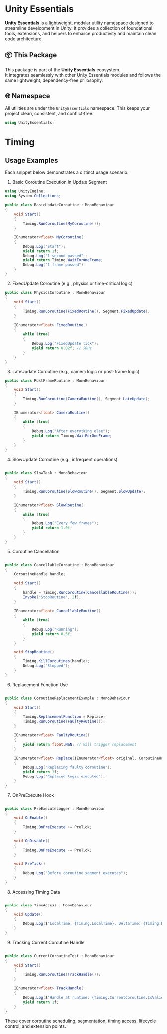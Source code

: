 # Unity Essentials

**Unity Essentials** is a lightweight, modular utility namespace designed to streamline development in Unity. 
It provides a collection of foundational tools, extensions, and helpers to enhance productivity and maintain clean code architecture.

## 📦 This Package

This package is part of the **Unity Essentials** ecosystem.  
It integrates seamlessly with other Unity Essentials modules and follows the same lightweight, dependency-free philosophy.

## 🌐 Namespace

All utilities are under the `UnityEssentials` namespace. This keeps your project clean, consistent, and conflict-free.

```csharp
using UnityEssentials;
```

# Timing

## Usage Examples

Each snippet below demonstrates a distinct usage scenario:


1. Basic Coroutine Execution in Update Segment
```csharp
using UnityEngine;
using System.Collections;

public class BasicUpdateCoroutine : MonoBehaviour
{
    void Start()
    {
        Timing.RunCoroutine(MyCoroutine());
    }

    IEnumerator<float> MyCoroutine()
    {
        Debug.Log("Start");
        yield return 1f;
        Debug.Log("1 second passed");
        yield return Timing.WaitForOneFrame;
        Debug.Log("1 frame passed");
    }
}
```


2. FixedUpdate Coroutine (e.g., physics or time-critical logic)
```csharp
public class PhysicsCoroutine : MonoBehaviour
{
    void Start()
    {
        Timing.RunCoroutine(FixedRoutine(), Segment.FixedUpdate);
    }

    IEnumerator<float> FixedRoutine()
    {
        while (true)
        {
            Debug.Log("FixedUpdate tick");
            yield return 0.02f; // 50Hz
        }
    }
}

```


3. LateUpdate Coroutine (e.g., camera logic or post-frame logic)

```csharp
public class PostFrameRoutine : MonoBehaviour
{
    void Start()
    {
        Timing.RunCoroutine(CameraRoutine(), Segment.LateUpdate);
    }

    IEnumerator<float> CameraRoutine()
    {
        while (true)
        {
            Debug.Log("After everything else");
            yield return Timing.WaitForOneFrame;
        }
    }
}

```


4. SlowUpdate Coroutine (e.g., infrequent operations)
```csharp

public class SlowTask : MonoBehaviour
{
    void Start()
    {
        Timing.RunCoroutine(SlowRoutine(), Segment.SlowUpdate);
    }

    IEnumerator<float> SlowRoutine()
    {
        while (true)
        {
            Debug.Log("Every few frames");
            yield return 1.0f;
        }
    }
}

```


5. Coroutine Cancellation
```csharp

public class CancellableCoroutine : MonoBehaviour
{
    CoroutineHandle handle;

    void Start()
    {
        handle = Timing.RunCoroutine(CancellableRoutine());
        Invoke("StopRoutine", 2f);
    }

    IEnumerator<float> CancellableRoutine()
    {
        while (true)
        {
            Debug.Log("Running");
            yield return 0.5f;
        }
    }

    void StopRoutine()
    {
        Timing.KillCoroutines(handle);
        Debug.Log("Stopped");
    }
}

```


6. Replacement Function Use
```csharp

public class CoroutineReplacementExample : MonoBehaviour
{
    void Start()
    {
        Timing.ReplacementFunction = Replace;
        Timing.RunCoroutine(FaultyRoutine());
    }

    IEnumerator<float> FaultyRoutine()
    {
        yield return float.NaN; // Will trigger replacement
    }

    IEnumerator<float> Replace(IEnumerator<float> original, CoroutineHandle handle)
    {
        Debug.Log("Replacing faulty coroutine");
        yield return 1f;
        Debug.Log("Replaced logic executed");
    }
}

```


7. OnPreExecute Hook
```csharp

public class PreExecuteLogger : MonoBehaviour
{
    void OnEnable()
    {
        Timing.OnPreExecute += PreTick;
    }

    void OnDisable()
    {
        Timing.OnPreExecute -= PreTick;
    }

    void PreTick()
    {
        Debug.Log("Before coroutine segment executes");
    }
}

```


8. Accessing Timing Data
```csharp

public class TimeAccess : MonoBehaviour
{
    void Update()
    {
        Debug.Log($"LocalTime: {Timing.LocalTime}, DeltaTime: {Timing.DeltaTime}");
    }
}

```


9. Tracking Current Coroutine Handle
```csharp

public class CurrentCoroutineTest : MonoBehaviour
{
    void Start()
    {
        Timing.RunCoroutine(TrackHandle());
    }

    IEnumerator<float> TrackHandle()
    {
        Debug.Log($"Handle at runtime: {Timing.CurrentCoroutine.IsValid}");
        yield return 1f;
    }
}

```


These cover coroutine scheduling, segmentation, timing access, lifecycle control, and extension points.

